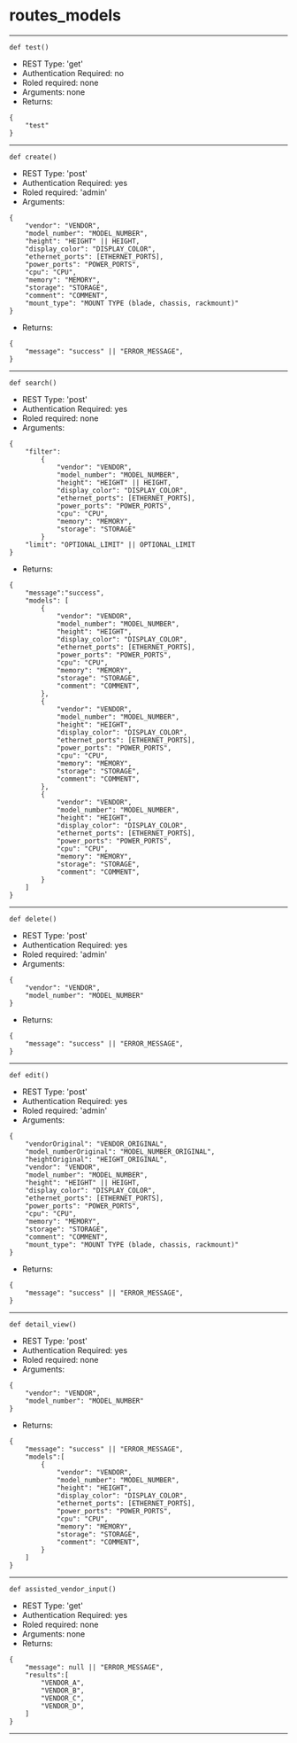 
# routes_models
-----------------------------
```language=python
def test()
```
- REST Type: 'get'
- Authentication Required: no
- Roled required: none
- Arguments: none
- Returns:
```language=json
{
    "test"
}
```
-----------------------------
```language=python
def create()
```
- REST Type: 'post'
- Authentication Required: yes
- Roled required: 'admin'
- Arguments:
```language=json
{
    "vendor": "VENDOR",
    "model_number": "MODEL_NUMBER",
    "height": "HEIGHT" || HEIGHT,
    "display_color": "DISPLAY_COLOR",
    "ethernet_ports": [ETHERNET_PORTS],
    "power_ports": "POWER_PORTS",
    "cpu": "CPU",
    "memory": "MEMORY",
    "storage": "STORAGE",
    "comment": "COMMENT",
    "mount_type": "MOUNT TYPE (blade, chassis, rackmount)"
}
```
- Returns:
```language=json
{
    "message": "success" || "ERROR_MESSAGE",
}
```
-----------------------------
```language=python
def search()
```
- REST Type: 'post'
- Authentication Required: yes
- Roled required: none
- Arguments:
```language=json
{
    "filter":
        {
            "vendor": "VENDOR",
            "model_number": "MODEL_NUMBER",
            "height": "HEIGHT" || HEIGHT,
            "display_color": "DISPLAY_COLOR",
            "ethernet_ports": [ETHERNET_PORTS],
            "power_ports": "POWER_PORTS",
            "cpu": "CPU",
            "memory": "MEMORY",
            "storage": "STORAGE"
        }
    "limit": "OPTIONAL_LIMIT" || OPTIONAL_LIMIT
}
```
- Returns:
```language=json
{
    "message":"success",
    "models": [
        {
            "vendor": "VENDOR",
            "model_number": "MODEL_NUMBER",
            "height": "HEIGHT",
            "display_color": "DISPLAY_COLOR",
            "ethernet_ports": [ETHERNET_PORTS],
            "power_ports": "POWER_PORTS",
            "cpu": "CPU",
            "memory": "MEMORY",
            "storage": "STORAGE",
            "comment": "COMMENT",
        },
        {
            "vendor": "VENDOR",
            "model_number": "MODEL_NUMBER",
            "height": "HEIGHT",
            "display_color": "DISPLAY_COLOR",
            "ethernet_ports": [ETHERNET_PORTS],
            "power_ports": "POWER_PORTS",
            "cpu": "CPU",
            "memory": "MEMORY",
            "storage": "STORAGE",
            "comment": "COMMENT",
        },
        {
            "vendor": "VENDOR",
            "model_number": "MODEL_NUMBER",
            "height": "HEIGHT",
            "display_color": "DISPLAY_COLOR",
            "ethernet_ports": [ETHERNET_PORTS],
            "power_ports": "POWER_PORTS",
            "cpu": "CPU",
            "memory": "MEMORY",
            "storage": "STORAGE",
            "comment": "COMMENT",
        }
    ]
}
```
-----------------------------
```language=python
def delete()
```
- REST Type: 'post'
- Authentication Required: yes
- Roled required: 'admin'
- Arguments:
```language=json
{
    "vendor": "VENDOR",
    "model_number": "MODEL_NUMBER"
}
```
- Returns:
```language=json
{
    "message": "success" || "ERROR_MESSAGE",
}
```
-----------------------------
```language=python
def edit()
```
- REST Type: 'post'
- Authentication Required: yes
- Roled required: 'admin'
- Arguments:
```language=json
{
    "vendorOriginal": "VENDOR_ORIGINAL",
    "model_numberOriginal": "MODEL_NUMBER_ORIGINAL",
    "heightOriginal": "HEIGHT_ORIGINAL",
    "vendor": "VENDOR",
    "model_number": "MODEL_NUMBER",
    "height": "HEIGHT" || HEIGHT,
    "display_color": "DISPLAY_COLOR",
    "ethernet_ports": [ETHERNET_PORTS],
    "power_ports": "POWER_PORTS",
    "cpu": "CPU",
    "memory": "MEMORY",
    "storage": "STORAGE",
    "comment": "COMMENT",
    "mount_type": "MOUNT TYPE (blade, chassis, rackmount)"
}
```
- Returns:
```language=json
{
    "message": "success" || "ERROR_MESSAGE",
}
```
-----------------------------
```language=python
def detail_view()
```
- REST Type: 'post'
- Authentication Required: yes
- Roled required: none
- Arguments:
```language=json
{
    "vendor": "VENDOR",
    "model_number": "MODEL_NUMBER"
}
```
- Returns:
```language=json
{
    "message": "success" || "ERROR_MESSAGE",
    "models":[
        {
            "vendor": "VENDOR",
            "model_number": "MODEL_NUMBER",
            "height": "HEIGHT",
            "display_color": "DISPLAY_COLOR",
            "ethernet_ports": [ETHERNET_PORTS],
            "power_ports": "POWER_PORTS",
            "cpu": "CPU",
            "memory": "MEMORY",
            "storage": "STORAGE",
            "comment": "COMMENT",
        }
    ]
}
```
-----------------------------
```language=python
def assisted_vendor_input()
```
- REST Type: 'get'
- Authentication Required: yes
- Roled required: none
- Arguments: none
- Returns:
```language=json
{
    "message": null || "ERROR_MESSAGE",
    "results":[
        "VENDOR_A",
        "VENDOR_B",
        "VENDOR_C",
        "VENDOR_D",
    ]
}
```
-----------------------------
